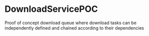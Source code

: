 # DownloadServicePOC
Proof of concept download queue where download tasks can be independently defined and chained according to their dependencies
